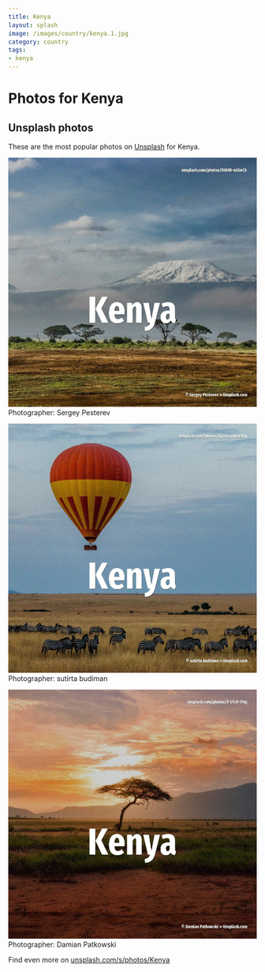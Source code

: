 ```yaml
---
title: Kenya
layout: splash
image: /images/country/kenya.1.jpg
category: country
tags:
- kenya
---
```

# Photos for Kenya
 
## Unsplash photos
These are the most popular photos on [Unsplash](https://unsplash.com) for Kenya.
 
![Kenya](/images/country/kenya.1.jpg)
Photographer:  Sergey Pesterev
 
![Kenya](/images/country/kenya.2.jpg)
Photographer:  sutirta budiman
 
![Kenya](/images/country/kenya.3.jpg)
Photographer:  Damian Patkowski
 
Find even more on [unsplash.com/s/photos/Kenya](https://unsplash.com/s/photos/Kenya)
 
